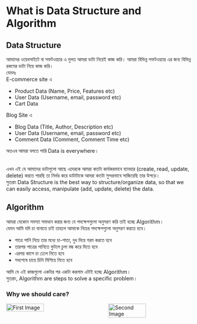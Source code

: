 # What is Data Structure and Algorithm

## Data Structure

আমাদের ওয়েবসাইটে বা সফটওয়্যার এ মুলত আমরা ডাটা নিয়েই কাজ করি। আমরা বিভিন্ন সফটওয়্যার এর জন্য বিভিন্ন রকমের ডাটা নিয়ে কাজ করি।
<br/>
যেমনঃ
<br/>
E-commerce site এ

- Product Data (Name, Price, Features etc)
- User Data (Username, email, password etc)
- Cart Data

Blog Site এ

- Blog Data (Title, Author, Description etc)
- User Data (Username, email, password etc)
- Comment Data (Comment, Comment Time etc)

অতএব আমরা বলতে পারি Data is everywhere।

<br/>
এখন এই যে আমাদের ডাটাগুলো আছে এদেরকে আমরা কতটা কার্যকরভাবে ব্যাবহার (create, read, update, delete) করতে পারছি তা নির্ভর করে ডাটাটাকে আমরা কতটা সুন্দরভাবে সাজিয়েছি তার উপড়ে।
<br/>
সুতরাং Data Structure is the best way to structure/organize data, so that we can easily access, manipulate (add, update, delete) the data.

## Algorithm

আমরা যেকোন সমস্যা সমাধান করার জন্য যে পদক্ষেপগুলো অনুসরণ করি তাই হচ্ছে Algorithm।
<br/>
যেমন আমি যদি চা বানাতে চাই তাহলে আমাকে নিচের পদক্ষেপগুলো অনুসরণ করতে হবে।

- পাত্রে পানি নিয়ে তার মধ্যে চা-পাতা, দুধ দিয়ে গরম করতে হবে
- তারপর পাত্রের পানিতে ফুটলে চুলা বন্ধ করে দিতে হবে
- এরপর কাপে চা ঢেলে নিতে হবে
- সবশেষে চায়ে চিনি মিশিয়ে নিতে হবে

আমি যে এই কাজগুলো একটার পর একটা করলাম এটাই হচ্ছে Algorithm।
<br/>
সুতরাং, Algorithm are steps to solve a specific problem।

### Why we should care?

<div style="display: flex; justify-content: space-between;">
  <img src="https://i.pinimg.com/474x/fd/83/77/fd8377e37174063831d5b45bf516bf90.jpg" alt="First Image" style="width: 45%;" />
  <img src="https://ibukuntaiwo.wordpress.com/wp-content/uploads/2014/02/img-20130103-00304.jpg" alt="Second Image" style="width: 45%;" />
</div>
